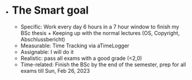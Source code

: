 - # The Smart goal
	- Specific: Work every day 6 hours in a 7 hour window to finish my BSc thesis + Keeping up with the normal lectures (OS, Copyright, Abschlussbericht)
	- Measurable: Time Tracking via aTimeLogger
	- Assignable: I will do it
	- Realistic: pass all exams with a good grade (<2,0)
	- Time-related: Finish the BSc by the end of the semester, prep for all exams till Sun, Feb 26, 2023